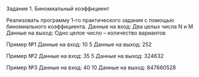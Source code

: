 Задание 1. Биномиальный коэффициент


Реализовать программу 1-го практического задания с помощью биномиального коэффициента.
Данные на вход: Два целых числа N и M
Данные на выход: Одно целое число – количество вариантов

Пример №1
Данные на вход: 10 5
Данные на выход: 252

Пример №2
Данные на вход: 35 5
Данные на выход: 324632

Пример №3
Данные на вход: 40 10
Данные на выход: 847660528
